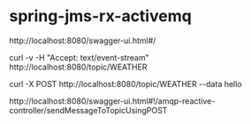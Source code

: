 # spring-jms-rx-activemq


http://localhost:8080/swagger-ui.html#/

curl -v -H "Accept: text/event-stream" http://localhost:8080/topic/WEATHER

curl -X POST http://localhost:8080/topic/WEATHER --data hello

http://localhost:8080/swagger-ui.html#!/amqp-reactive-controller/sendMessageToTopicUsingPOST